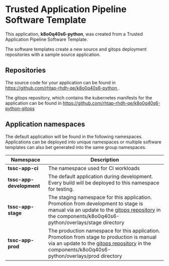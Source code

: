 # Trusted Application Pipeline Software Template

This application, **k8o0q40s6-python**, was created from a Trusted Application Pipeline Software Template.

The software templates create a new source and gitops deployment repositories with a sample source application. 

## Repositories

The source code for your application can be found in [https://github.com/rhtap-rhdh-qe/k8o0q40s6-python ](https://github.com/rhtap-rhdh-qe/k8o0q40s6-python ).
 
The gitops repository, which contains the kubernetes manifests for the application can be found in 
[https://github.com/rhtap-rhdh-qe/k8o0q40s6-python-gitops ](https://github.com/rhtap-rhdh-qe/k8o0q40s6-python-gitops ) 

## Application namespaces 

The default application will be found in the following namespaces. Applications can be deployed into unique namespaces or multiple software templates can also bet generated into the same group namespaces.  

|  Namespace   |  Description   |  
| -------- | -------- |
| **tssc-app-ci** | The namespace used for CI workloads |
| **tssc-app-development** | The default application during development. Every build will be deployed to this namespace for testing. |
| **tssc-app-stage** | The staging namespace for this application. Promotion from development to stage is manual via an update to the [gitops repository](https://github.com/rhtap-rhdh-qe/k8o0q40s6-python-gitops ) in the components/k8o0q40s6-python/overlays/stage directory |
| **tssc-app-prod** | The production namespace for this application. Promotion from stage to production is manual via an update to the [gitops repository](https://github.com/rhtap-rhdh-qe/k8o0q40s6-python-gitops ) in the components/k8o0q40s6-python/overlays/prod directory |